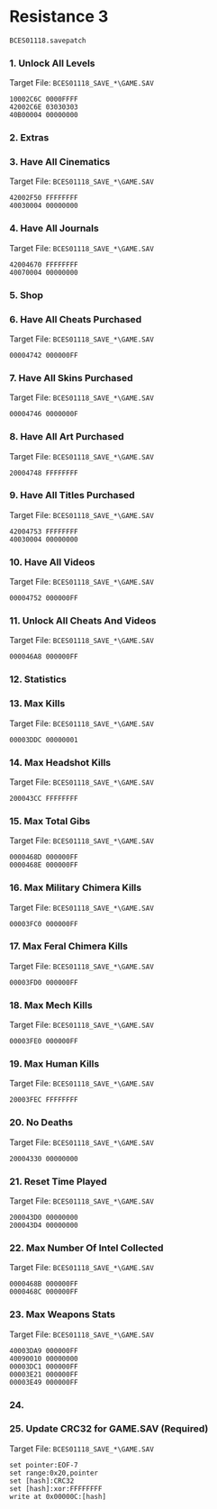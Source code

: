 #  Resistance 3 

`BCES01118.savepatch`

### 1. Unlock All Levels

Target File: `BCES01118_SAVE_*\GAME.SAV`

```
10002C6C 0000FFFF
42002C6E 03030303
40B00004 00000000
```

### 2. Extras
### 3. Have All Cinematics

Target File: `BCES01118_SAVE_*\GAME.SAV`

```
42002F50 FFFFFFFF
40030004 00000000
```

### 4. Have All Journals

Target File: `BCES01118_SAVE_*\GAME.SAV`

```
42004670 FFFFFFFF
40070004 00000000
```

### 5. Shop
### 6. Have All Cheats Purchased

Target File: `BCES01118_SAVE_*\GAME.SAV`

```
00004742 000000FF
```

### 7. Have All Skins Purchased

Target File: `BCES01118_SAVE_*\GAME.SAV`

```
00004746 0000000F
```

### 8. Have All Art Purchased

Target File: `BCES01118_SAVE_*\GAME.SAV`

```
20004748 FFFFFFFF
```

### 9. Have All Titles Purchased

Target File: `BCES01118_SAVE_*\GAME.SAV`

```
42004753 FFFFFFFF
40030004 00000000
```

### 10. Have All Videos

Target File: `BCES01118_SAVE_*\GAME.SAV`

```
00004752 000000FF
```

### 11. Unlock All Cheats And Videos

Target File: `BCES01118_SAVE_*\GAME.SAV`

```
000046A8 000000FF
```

### 12. Statistics
### 13. Max Kills

Target File: `BCES01118_SAVE_*\GAME.SAV`

```
00003DDC 00000001
```

### 14. Max Headshot Kills

Target File: `BCES01118_SAVE_*\GAME.SAV`

```
200043CC FFFFFFFF
```

### 15. Max Total Gibs

Target File: `BCES01118_SAVE_*\GAME.SAV`

```
0000468D 000000FF
0000468E 000000FF
```

### 16. Max Military Chimera Kills

Target File: `BCES01118_SAVE_*\GAME.SAV`

```
00003FC0 000000FF
```

### 17. Max Feral Chimera Kills

Target File: `BCES01118_SAVE_*\GAME.SAV`

```
00003FD0 000000FF
```

### 18. Max Mech Kills

Target File: `BCES01118_SAVE_*\GAME.SAV`

```
00003FE0 000000FF
```

### 19. Max Human Kills

Target File: `BCES01118_SAVE_*\GAME.SAV`

```
20003FEC FFFFFFFF
```

### 20. No Deaths

Target File: `BCES01118_SAVE_*\GAME.SAV`

```
20004330 00000000
```

### 21. Reset Time Played

Target File: `BCES01118_SAVE_*\GAME.SAV`

```
200043D0 00000000
200043D4 00000000
```

### 22. Max Number Of Intel Collected

Target File: `BCES01118_SAVE_*\GAME.SAV`

```
0000468B 000000FF
0000468C 000000FF
```

### 23. Max Weapons Stats

Target File: `BCES01118_SAVE_*\GAME.SAV`

```
40003DA9 000000FF
40090010 00000000
00003DC1 000000FF
00003E21 000000FF
00003E49 000000FF
```

### 24. 
### 25. Update CRC32 for GAME.SAV (Required)

Target File: `BCES01118_SAVE_*\GAME.SAV`

```
set pointer:EOF-7
set range:0x20,pointer
set [hash]:CRC32
set [hash]:xor:FFFFFFFF
write at 0x00000C:[hash]
```

